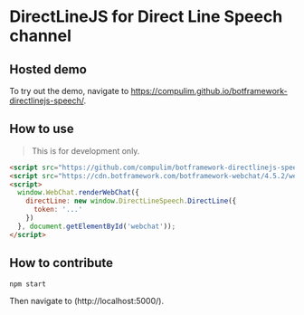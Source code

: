# DirectLineJS for Direct Line Speech channel

## Hosted demo

To try out the demo, navigate to https://compulim.github.io/botframework-directlinejs-speech/.

## How to use

> This is for development only.

```html
<script src="https://github.com/compulim/botframework-directlinejs-speech/releases/download/dev/directlinespeech.js"></script>
<script src="https://cdn.botframework.com/botframework-webchat/4.5.2/webchat.js"></script>
<script>
  window.WebChat.renderWebChat({
    directLine: new window.DirectLineSpeech.DirectLine({
      token: '...'
    })
  }, document.getElementById('webchat'));
</script>
```

## How to contribute

```sh
npm start
```

Then navigate to (http://localhost:5000/).
